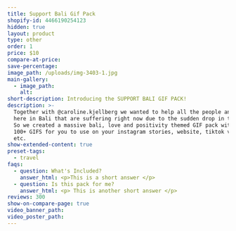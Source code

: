 ```yaml
---
title: Support Bali Gif Pack
shopify-id: 4466190254123
hidden: true
layout: product
type: other
order: 1
price: $10
compare-at-price:
save-percentage:
image_path: /uploads/img-3403-1.jpg
main-gallery:
  - image_path:
    alt:
short-description: Introducing the SUPPORT BALI GIF PACK!
description: >-
  Together with @caroline.kjellberg we wanted to help all the people and animals
  here in Bali that are suffering right now due to the sudden drop in tourism.
  So we created a massive bali, love and positivity themed GIF pack with over
  100+ GIFS for you to use on your instagram stories, website, tiktok videos etc
  etc.
show-extended-content: true
preset-tags:
  - travel
faqs:
  - question: What's Included?
    answer_html: <p>This is a short answer </p>
  - question: Is this pack for me?
    answer_html: <p> This is another short answer </p>
reviews: 300
show-on-compare-page: true
video_banner_path:
video_poster_path:
---
```


